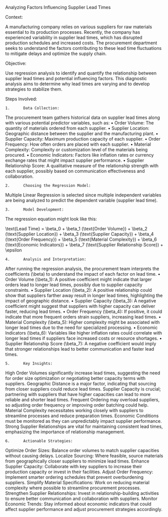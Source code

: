 Analyzing Factors Influencing Supplier Lead Times

Context:

A manufacturing company relies on various suppliers for raw materials essential to its production processes. Recently, the company has experienced variability in supplier lead times, which has disrupted production schedules and increased costs. The procurement department seeks to understand the factors contributing to these lead time fluctuations to mitigate delays and optimize the supply chain.

Objective:

Use regression analysis to identify and quantify the relationship between supplier lead times and potential influencing factors. This diagnostic analysis aims to determine why lead times are varying and to develop strategies to stabilize them.

Steps Involved:

    1.      Data Collection:
The procurement team gathers historical data on supplier lead times along with various potential predictor variables, such as: • Order Volume: The quantity of materials ordered from each supplier. • Supplier Location: Geographic distance between the supplier and the manufacturing plant. • Supplier Capacity: Maximum production capacity of each supplier. • Order Frequency: How often orders are placed with each supplier. • Material Complexity: Complexity or customization level of the materials being procured. • Economic Indicators: Factors like inflation rates or currency exchange rates that might impact supplier performance. • Supplier Relationship Score: A qualitative measure of the relationship strength with each supplier, possibly based on communication effectiveness and collaboration.

    2.      Choosing the Regression Model:
 Multiple Linear Regression is selected since multiple independent variables are being analyzed to predict the dependent variable (supplier lead time).

    3.      Model Development:
The regression equation might look like this:

\text{Lead Time} = \beta_0 + \beta_1 (\text{Order Volume}) + \beta_2 (\text{Supplier Location}) + \beta_3 (\text{Supplier Capacity}) + \beta_4 (\text{Order Frequency}) + \beta_5 (\text{Material Complexity}) + \beta_6 (\text{Economic Indicators}) + \beta_7 (\text{Supplier Relationship Score}) + \epsilon

    4.      Analysis and Interpretation:
After running the regression analysis, the procurement team interprets the coefficients (\beta) to understand the impact of each factor on lead time. • Order Volume (\beta_1): A positive coefficient might indicate that larger orders lead to longer lead times, possibly due to supplier capacity constraints. • Supplier Location (\beta_2): A positive relationship could show that suppliers farther away result in longer lead times, highlighting the impact of geographic distance. • Supplier Capacity (\beta_3): A negative coefficient might suggest that suppliers with higher capacity can deliver faster, reducing lead times. • Order Frequency (\beta_4): If positive, it could indicate that more frequent orders strain suppliers, increasing lead times. • Material Complexity (\beta_5): Higher complexity might be associated with longer lead times due to the need for specialized processing. • Economic Indicators (\beta_6): Variables like higher inflation rates could correlate with longer lead times if suppliers face increased costs or resource shortages. • Supplier Relationship Score (\beta_7): A negative coefficient would imply that stronger relationships lead to better communication and faster lead times.

    5.      Key Insights:
High Order Volumes significantly increase lead times, suggesting the need for order size optimization or negotiating better capacity terms with suppliers.
Geographic Distance is a major factor, indicating that sourcing from closer suppliers could reduce lead times.
Supplier Capacity is crucial; partnering with suppliers that have higher capacities can lead to more reliable and shorter lead times.
Frequent Ordering may overload suppliers, so adjusting order frequency or improving order batching could help.
Material Complexity necessitates working closely with suppliers to streamline processes and reduce preparation times.
Economic Conditions must be monitored as they can unpredictably impact supplier performance.
Strong Supplier Relationships are vital for maintaining consistent lead times, emphasizing the importance of relationship management.



    6.      Actionable Strategies:
Optimize Order Sizes: Balance order volumes to match supplier capacities without causing delays.
Localize Sourcing: Where feasible, source materials from geographically closer suppliers to minimize lead times.
Enhance Supplier Capacity: Collaborate with key suppliers to increase their production capacity or invest in their facilities.
Adjust Order Frequency: Implement smarter ordering schedules that prevent overburdening suppliers.
Simplify Material Specifications: Work on reducing material complexity where possible to streamline procurement processes.
Strengthen Supplier Relationships: Invest in relationship-building activities to ensure better communication and collaboration with suppliers.
Monitor Economic Trends: Stay informed about economic indicators that could affect supplier performance and adjust procurement strategies accordingly.
